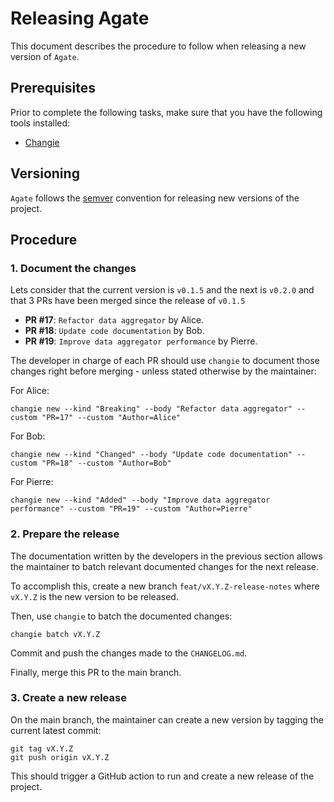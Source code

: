 # Releasing Agate

This document describes the procedure to follow when releasing a new version of `Agate`.

## Prerequisites

Prior to complete the following tasks, make sure that you have the following tools installed:
- [Changie](https://changie.dev/guide/installation/)

## Versioning

`Agate` follows the [semver](https://semver.org/) convention for releasing new versions of the 
project.

## Procedure

### 1. Document the changes

Lets consider that the current version is `v0.1.5` and the next is `v0.2.0` and
that 3 PRs have been merged since the release of `v0.1.5`

- **PR #17**: `Refactor data aggregator` by Alice.
- **PR #18**: `Update code documentation` by Bob.
- **PR #19**: `Improve data aggregator performance` by Pierre.

The developer in charge of each PR should use `changie` to document those changes right before 
merging - unless stated otherwise by the maintainer:

For Alice:
```shell
changie new --kind "Breaking" --body "Refactor data aggregator" --custom "PR=17" --custom "Author=Alice"
```

For Bob:
```shell
changie new --kind "Changed" --body "Update code documentation" --custom "PR=18" --custom "Author=Bob"
```

For Pierre:
```shell
changie new --kind "Added" --body "Improve data aggregator performance" --custom "PR=19" --custom "Author=Pierre"
```

### 2. Prepare the release

The documentation written by the developers in the previous section allows the maintainer to batch 
relevant documented 
changes for the next 
release.

To accomplish this, create a new branch `feat/vX.Y.Z-release-notes` where `vX.Y.Z` is the new
version to be released.

Then, use `changie` to batch the documented changes:
```shell
changie batch vX.Y.Z
```

Commit and push the changes made to the `CHANGELOG.md`.

Finally, merge this PR to the main branch.

### 3. Create a new release

On the main branch, the maintainer can create a new version by tagging the current latest commit:
```shell
git tag vX.Y.Z
git push origin vX.Y.Z
```

This should trigger a GitHub action to run and create a new release of the project.
